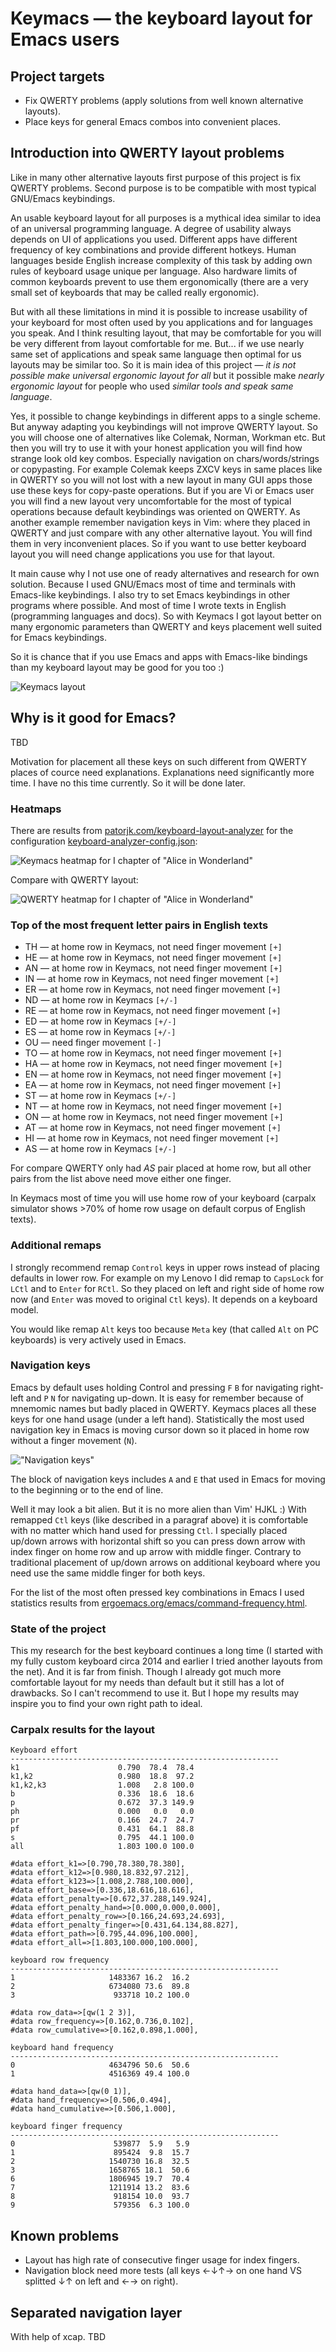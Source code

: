 # Keymacs — the keyboard layout for Emacs users

## Project targets

* Fix QWERTY problems (apply solutions from well known alternative layouts).
* Place keys for general Emacs combos into convenient places.

## Introduction into QWERTY layout problems

Like in many other alternative layouts first purpose of this project
is fix QWERTY problems. Second purpose is to be compatible with most
typical GNU/Emacs keybindings.

An usable keyboard layout for all purposes is a mythical idea similar
to idea of an universal programming language. A degree of usability
always depends on UI of applications you used. Different apps have
different frequency of key combinations and provide different hotkeys.
Human languages beside English increase complexity of this task by
adding own rules of keyboard usage unique per language. Also hardware
limits of common keyboards prevent to use them ergonomically (there
are a very small set of keyboards that may be called really
ergonomic).

But with all these limitations in mind it is possible to increase
usability of your keyboard for most often used by you applications and
for languages you speak. And I think resulting layout, that may be
comfortable for you will be very different from layout comfortable for
me.  But... if we use nearly same set of applications and speak same
language then optimal for us layouts may be similar too. So it is main
idea of this project — *it is not possible make universal ergonomic
layout for all* but it possible make *nearly ergonomic layout* for
people who used *similar tools and speak same language*.

Yes, it possible to change keybindings in different apps to a single
scheme.  But anyway adapting you keybindings will not improve QWERTY
layout. So you will choose one of alternatives like Colemak, Norman,
Workman etc. But then you will try to use it with your honest
application you will find how strange look old key combos. Especially
navigation on chars/words/strings or copypasting.  For example Colemak
keeps ZXCV keys in same places like in QWERTY so you will not lost
with a new layout in many GUI apps those use these keys for copy-paste
operations. But if you are Vi or Emacs user you will find a new layout
very uncomfortable for the most of typical operations because default
keybindings was oriented on QWERTY. As another example remember
navigation keys in Vim: where they placed in QWERTY and just compare
with any other alternative layout.  You will find them in very
inconvenient places. So if you want to use better keyboard layout you
will need change applications you use for that layout.

It main cause why I not use one of ready alternatives and research for
own solution. Because I used GNU/Emacs most of time and terminals with
Emacs-like keybindings. I also try to set Emacs keybindings in other
programs where possible.  And most of time I wrote texts in English
(programming languages and docs).  So with Keymacs I got layout better
on many ergonomic parameters than QWERTY and keys placement well
suited for Emacs keybindings.

So it is chance that if you use Emacs and apps with Emacs-like
bindings than my keyboard layout may be good for you too :)

![Keymacs layout](keymacs-layout.png)

## Why is it good for Emacs?

TBD

Motivation for placement all these keys on such different from QWERTY
places of cource need explanations. Explanations need significantly
more time. I have no this time currently. So it will be done later.

### Heatmaps

There are results from [patorjk.com/keyboard-layout-analyzer](http://patorjk.com/keyboard-layout-analyzer/) for
the configuration [keyboard-analyzer-config.json](keyboard-analyzer-config.json):

![Keymacs heatmap for I chapter of "Alice in Wonderland"](keymacs-heatmap-for-alice-in-wonderland.png)

Compare with QWERTY layout: 

![QWERTY heatmap for I chapter of "Alice in Wonderland"](qwerty-heatmap-for-alice-in-wonderland.png)

### Top of the most frequent letter pairs in English texts

* TH — at home row in Keymacs, not need finger movement `[+]`
* HE — at home row in Keymacs, not need finger movement `[+]`
* AN — at home row in Keymacs, not need finger movement `[+]`
* IN — at home row in Keymacs, not need finger movement `[+]`
* ER — at home row in Keymacs, not need finger movement `[+]`
* ND — at home row in Keymacs `[+/-]`
* RE — at home row in Keymacs, not need finger movement `[+]`
* ED — at home row in Keymacs `[+/-]`
* ES — at home row in Keymacs `[+/-]`
* OU — need finger movement `[-]`
* TO — at home row in Keymacs, not need finger movement `[+]`
* HA — at home row in Keymacs, not need finger movement `[+]`
* EN — at home row in Keymacs, not need finger movement `[+]`
* EA — at home row in Keymacs, not need finger movement `[+]`
* ST — at home row in Keymacs `[+/-]`
* NT — at home row in Keymacs, not need finger movement `[+]`
* ON — at home row in Keymacs, not need finger movement `[+]`
* AT — at home row in Keymacs, not need finger movement `[+]`
* HI — at home row in Keymacs, not need finger movement `[+]`
* AS — at home row in Keymacs `[+/-]`

For compare QWERTY only had *AS* pair placed at home row, but
all other pairs from the list above need move either one finger.

In Keymacs most of time you will use home row of your keyboard
(carpalx simulator shows >70% of home row usage on default
corpus of English texts).

### Additional remaps

I strongly recommend remap `Control` keys in upper rows instead of
placing defaults in lower row. For example on my Lenovo I did remap to
`CapsLock` for `LCtl` and to `Enter` for `RCtl`. So they placed on
left and right side of home row now (and `Enter` was moved to original
`Ctl` keys). It depends on a keyboard model.

You would like remap `Alt` keys too because `Meta` key (that called
`Alt` on PC keyboards) is very actively used in Emacs.

### Navigation keys

Emacs by default uses holding Control and pressing `F` `B` for
navigating right-left and `P` `N` for navigating up-down.  It is easy
for remember because of mnemomic names but badly placed in
QWERTY. Keymacs places all these keys for one hand usage (under a left
hand). Statistically the most used navigation key in Emacs is moving
cursor down so it placed in home row without a finger movement (`N`).

!["Navigation keys"](keymacs-navigation-keys.png)

The block of navigation keys includes `A` and `E` that used in Emacs
for moving to the beginning or to the end of line.

Well it may look a bit alien. But it is no more alien than Vim' HJKL
:) With remapped `Ctl` keys (like described in a paragraf above) it is
comfortable with no matter which hand used for pressing `Ctl`. I
specially placed up/down arrows with horizontal shift so you can press
down arrow with index finger on home row and up arrow with middle
finger. Contrary to traditional placement of up/down arrows on
additional keyboard where you need use the same middle finger for both
keys.

For the list of the most often pressed key combinations in Emacs
I used statistics results from
[ergoemacs.org/emacs/command-frequency.html](http://ergoemacs.org/emacs/command-frequency.html).

### State of the project

This my research for the best keyboard continues a long time (I
started with my fully custom keyboard circa 2014 and earlier I tried
another layouts from the net). And it is far from finish.  Though I
already got much more comfortable layout for my needs than default but
it still has a lot of drawbacks. So I can't recommend to use it. But I
hope my results may inspire you to find your own right path to ideal.

### Carpalx results for the layout

    Keyboard effort
    ------------------------------------------------------------
    k1                      0.790  78.4  78.4                   
    k1,k2                   0.980  18.8  97.2                   
    k1,k2,k3                1.008   2.8 100.0                   
    b                       0.336  18.6  18.6                   
    p                       0.672  37.3 149.9                   
    ph                      0.000   0.0   0.0                   
    pr                      0.166  24.7  24.7                   
    pf                      0.431  64.1  88.8                   
    s                       0.795  44.1 100.0                   
    all                     1.803 100.0 100.0                   
                                                                
    #data effort_k1=>[0.790,78.380,78.380],                     
    #data effort_k12=>[0.980,18.832,97.212],                    
    #data effort_k123=>[1.008,2.788,100.000],                   
    #data effort_base=>[0.336,18.616,18.616],                   
    #data effort_penalty=>[0.672,37.288,149.924],               
    #data effort_penalty_hand=>[0.000,0.000,0.000],             
    #data effort_penalty_row=>[0.166,24.693,24.693],            
    #data effort_penalty_finger=>[0.431,64.134,88.827],         
    #data effort_path=>[0.795,44.096,100.000],                  
    #data effort_all=>[1.803,100.000,100.000],                  
                                                                
    keyboard row frequency                                      
    ------------------------------------------------------------
    1                     1483367 16.2  16.2                    
    2                     6734080 73.6  89.8                    
    3                      933718 10.2 100.0                    
                                                                
    #data row_data=>[qw(1 2 3)],                                
    #data row_frequency=>[0.162,0.736,0.102],                   
    #data row_cumulative=>[0.162,0.898,1.000],                  
                                                                
    keyboard hand frequency                                     
    ------------------------------------------------------------
    0                     4634796 50.6  50.6                    
    1                     4516369 49.4 100.0                    
                                                                
    #data hand_data=>[qw(0 1)],                                 
    #data hand_frequency=>[0.506,0.494],                        
    #data hand_cumulative=>[0.506,1.000],                       
                                                                
    keyboard finger frequency                                   
    ------------------------------------------------------------
    0                      539877  5.9   5.9                    
    1                      895424  9.8  15.7                    
    2                     1540730 16.8  32.5                    
    3                     1658765 18.1  50.6                    
    6                     1806945 19.7  70.4                    
    7                     1211914 13.2  83.6                    
    8                      918154 10.0  93.7                    
    9                      579356  6.3 100.0                    
                                                                
## Known problems

* Layout has high rate of consecutive finger usage for index fingers.
* Navigation block need more tests (all keys ←↓↑→ on one hand VS splitted ↓↑ on left and ←→ on right).

## Separated navigation layer

With help of xcap. TBD 

